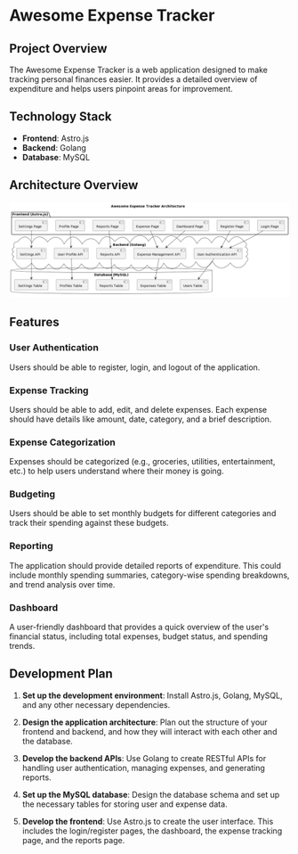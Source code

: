 # Awesome Expense Tracker

## Project Overview

The Awesome Expense Tracker is a web application designed to make tracking personal finances easier. It provides a detailed overview of expenditure and helps users pinpoint areas for improvement.

## Technology Stack

- **Frontend**: Astro.js
- **Backend**: Golang
- **Database**: MySQL

## Architecture Overview

![Architecture Diagram](Architecture.png)

## Features

### User Authentication

Users should be able to register, login, and logout of the application.

### Expense Tracking

Users should be able to add, edit, and delete expenses. Each expense should have details like amount, date, category, and a brief description.

### Expense Categorization

Expenses should be categorized (e.g., groceries, utilities, entertainment, etc.) to help users understand where their money is going.

### Budgeting

Users should be able to set monthly budgets for different categories and track their spending against these budgets.

### Reporting

The application should provide detailed reports of expenditure. This could include monthly spending summaries, category-wise spending breakdowns, and trend analysis over time.

### Dashboard

A user-friendly dashboard that provides a quick overview of the user's financial status, including total expenses, budget status, and spending trends.

## Development Plan

1. **Set up the development environment**: Install Astro.js, Golang, MySQL, and any other necessary dependencies.

2. **Design the application architecture**: Plan out the structure of your frontend and backend, and how they will interact with each other and the database.

3. **Develop the backend APIs**: Use Golang to create RESTful APIs for handling user authentication, managing expenses, and generating reports.

4. **Set up the MySQL database**: Design the database schema and set up the necessary tables for storing user and expense data.

5. **Develop the frontend**: Use Astro.js to create the user interface. This includes the login/register pages, the dashboard, the expense tracking page, and the reports page.
